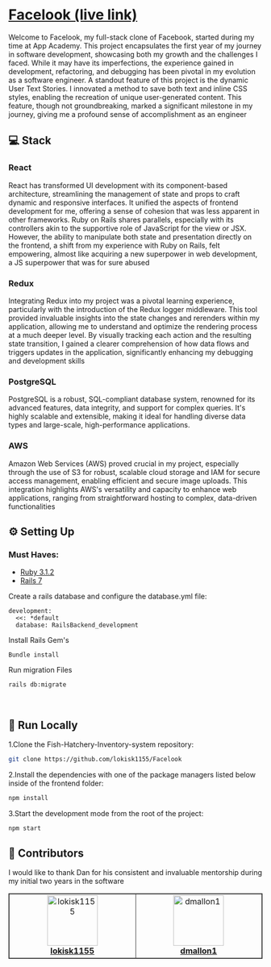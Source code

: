 # [Facelook (live link)](https://faceooook.herokuapp.com/)
Welcome to Facelook, my full-stack clone of Facebook, started during my time at App Academy. This project encapsulates the first year of my journey in software development, showcasing both my growth and the challenges I faced. While it may have its imperfections, the experience gained in development, refactoring, and debugging has been pivotal in my evolution as a software engineer. A standout feature of this project is the dynamic User Text Stories. I innovated a method to save both text and inline CSS styles, enabling the recreation of unique user-generated content. This feature, though not groundbreaking, marked a significant milestone in my journey, giving me a profound sense of accomplishment as an engineer

## 💻 Stack

### React 
React has transformed UI development with its component-based architecture, streamlining the management of state and props to craft dynamic and responsive interfaces. It unified the aspects of frontend development for me, offering a sense of cohesion that was less apparent in other frameworks. Ruby on Rails shares parallels, especially with its controllers akin to the supportive role of JavaScript for the view or JSX. However, the ability to manipulate both state and presentation directly on the frontend, a shift from my experience with Ruby on Rails, felt empowering, almost like acquiring a new superpower in web development, a JS superpower that was for sure abused 

### Redux
Integrating Redux into my project was a pivotal learning experience, particularly with the introduction of the Redux logger middleware. This tool provided invaluable insights into the state changes and rerenders within my application, allowing me to understand and optimize the rendering process at a much deeper level. By visually tracking each action and the resulting state transition, I gained a clearer comprehension of how data flows and triggers updates in the application, significantly enhancing my debugging and development skills

### PostgreSQL 
PostgreSQL is a robust, SQL-compliant database system, renowned for its advanced features, data integrity, and support for complex queries. It's highly scalable and extensible, making it ideal for handling diverse data types and large-scale, high-performance applications.

### AWS
Amazon Web Services (AWS) proved crucial in my project, especially through the use of S3 for robust, scalable cloud storage and IAM for secure access management, enabling efficient and secure image uploads. This integration highlights AWS's versatility and capacity to enhance web applications, ranging from straightforward hosting to complex, data-driven functionalities


## ⚙️ Setting Up

### Must Haves:
- [Ruby 3.1.2](https://www.ruby-lang.org/en/downloads/) 
- [Rails 7](https://guides.rubyonrails.org/v5.0/getting_started.html)

  
Create a rails database and configure the database.yml file:

```
development:
  <<: *default
  database: RailsBackend_development

```
Install Rails Gem's

```
Bundle install 
```


Run migration Files

```
rails db:migrate 
```

<br>

## 🚀 Run Locally

1.Clone the Fish-Hatchery-Inventory-system repository:

```sh
git clone https://github.com/lokisk1155/Facelook
```

2.Install the dependencies with one of the package managers listed below inside of the frontend folder:

```bash
npm install
```

3.Start the development mode from the root of the project:

```bash
npm start
```

## 🙌 Contributors

<table style="border:1px solid #404040;text-align:center;width:100%">
I would like to thank Dan for his consistent and invaluable mentorship during my initial two years in the software 
<tr><td style="width:14.29%;border:1px solid #404040;">
        <a href="https://github.com/lokisk1155" spellcheck="false">
          <img src="https://avatars.githubusercontent.com/u/95663040?v=4?s=100" width="100px;" alt="lokisk1155"/>
          <br />
          <b>lokisk1155</b>
        </a>
      </td><td style="width:14.29%;border:1px solid #404040;">
        <a href="https://github.com/dmallon1" spellcheck="false">
          <img src="https://avatars.githubusercontent.com/u/14059956?v=4?s=100" width="100px;" alt="dmallon1"/>
          <br />
          <b>dmallon1</b>
        </a>
      </td></table>
